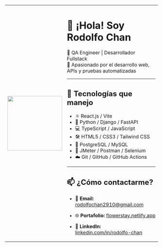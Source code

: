 <table>
  <tr>
    <td>
      <img src="https://www.ohmbot.com.co/imagenes/robot.webp" width="180" />
    </td>
    <td>

# 👋 ¡Hola! Soy Rodolfo Chan  
💼 QA Engineer | Desarrollador Fullstack  
🚀 Apasionado por el desarrollo web, APIs y pruebas automatizadas  

---

## 🧠 Tecnologías que manejo

- ⚛️ React.js / Vite  
- 🐍 Python / Django / FastAPI  
- 💻 TypeScript / JavaScript  
- 🛠 HTML5 / CSS3 / Tailwind CSS  
- 🐘 PostgreSQL / MySQL  
- 🧪 JMeter / Postman / Selenium  
- ☁️ Git / GitHub / GitHub Actions  

---

## 📫 ¿Cómo contactarme?

- 📧 **Email:** rodolfochan2910@gmail.com  
- 🌐 **Portafolio:** [flowerstay.netlify.app](https://flowerstay.netlify.app/)  
- 💼 **LinkedIn:** [linkedin.com/in/rodolfo-chan](https://www.linkedin.com/in/rodolfo-chan-ay-986503291/)

    </td>
  </tr>
</table>
